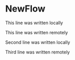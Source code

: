 # NewFlow
This line was written locally

This line was written remotely

Second line was written locally

Third line was written remotely
